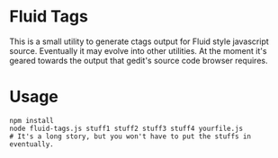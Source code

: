 # Fluid Tags

This is a small utility to generate ctags output for Fluid style javascript
source. Eventually it may evolve into other utilities. At the moment it's geared
towards the output that gedit's source code browser requires.

# Usage

```shell
npm install
node fluid-tags.js stuff1 stuff2 stuff3 stuff4 yourfile.js 
# It's a long story, but you won't have to put the stuffs in eventually.
```
